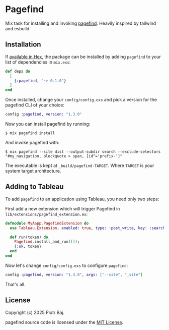 # Pagefind

Mix task for installing and invoking [pagefind](https://www.pagefind.app).
Heavily inspired by tailwind and esbuild.

## Installation

If [available in Hex](https://hex.pm/docs/publish), the package can be installed
by adding `pagefind` to your list of dependencies in `mix.exs`:

```elixir
def deps do
  [
    {:pagefind, "~> 0.1.0"}
  ]
end
```

Once installed, change your `config/config.exs` and pick a version for the pagefind CLI of your choice:

```elixir
config :pagefind, version: "1.3.0"
```

Now you can install pagefind by running:

```
$ mix pagefind.install
```

And invoke pagefind with:
```
$ mix pagefind --site dist --output-subdir search --exclude-selectors "#my_navigation, blockquote > span, [id^='prefix-']"
```
The executable is kept at `_build/pagefind-TARGET`. Where `TARGET` is your system target architecture.

## Adding to Tableau

To add `pagefind` to an application using Tableau, you need only two steps:

First add a new extension which will trigger Pagefind in `lib/extensions/pagefind_extension.ex`:

```elixir
defmodule MyAapp.PagefindExtension do
  use Tableau.Extension, enabled: true, type: :post_write, key: :search, priority: 500

  def run(token) do
    Pagefind.install_and_run([]);
    {:ok, token}
  end
end
```

Now let's change `config/config.exs` to configure `pagefind`:

```elixir
config :pagefind, version: "1.3.0", args: ["--site", "_site"]
```

That's all.

## License

Copyright (c) 2025 Piotr Baj.

pagefind source code is licensed under the [MIT License](LICENSE.md).